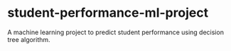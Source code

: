 # student-performance-ml-project
A machine learning project to predict student performance using decision tree algorithm.

